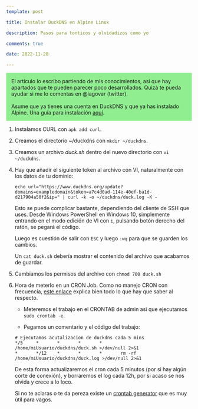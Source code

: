 ```yaml
---
template: post

title: Instalar DuckDNS en Alpine Linux

description: Pasos para tonticos y olvidadizos como yo

comments: true

date: 2022-11-28

---
```


<div style="background-color: lightgreen; display: block; padding: 1em;">
El artículo lo escribo partiendo de mis conocimientos, asi que hay apartados que te pueden parecer poco desarrollados. Quizá te pueda ayudar si me lo comentas en @iagovar (twitter).
<br><br>
Asume que ya tienes una cuenta en DuckDNS y que ya has instalado Alpine. Una guía para instalación <a href="https://iagovar.com/sysadmin/instalar-gitea-vm-alpine-linux">aquí</a>.
</div>

1. Instalamos CURL con `apk add curl`.

2. Creamos el directorio ~/duckdns con `mkdir ~/duckdns`.

3. Creamos un archivo *duck.sh* dentro del nuevo directorio con `vi ~/duckdns`.

4. Hay que añadir el siguiente token al archivo con VI, naturalmente con los datos de tu dominio:

	````
	echo url="https://www.duckdns.org/update?domains=exampledomain&token=a7c4d0ad-114e-40ef-ba1d-d217904a50f2&ip=" | curl -k -o ~/duckdns/duck.log -K -
	````

	Esto se puede complicar bastante, dependiendo del cliente de SSH que uses. Desde Windows PowerShell en Windows 10, simplemente entrando en el modo edición de VI con `i`, pulsando botón derecho del ratón, se pegará el código.

	Luego es cuestión de salir con `ESC` y luego `:wq` para que se guarden los cambios.

	Un `cat duck.sh` debería mostrar el contenido del archivo que acabamos de guardar.

5. Cambiamos los permisos del archivo con `chmod 700 duck.sh`

6. Hora de meterlo en un CRON Job. Como no manejo CRON con frecuencia, [este enlace](https://linuxhandbook.com/crontab/) explica bien todo lo que hay que saber al respecto.

	- Meteremos el trabajo en el CRONTAB de admin asi que ejecutamos `sudo crontab -e`.

	- Pegamos un comentario y el código del trabajo:

	````
	# Ejecutamos acutalizacion de duckdns cada 5 mins
	*/5 	* 		* 		* 		* 		/home/miUsuario/duckdns/duck.sh >/dev/null 2>&1
	* 		*/12 	* 		* 		* 		rm -rf /home/miUsuario/duckdns/duck.log >/dev/null 2>&1
	````

	De esta forma actualizaremos el cron cada 5 minutos (por si hay algún corte de conexión), y borraremos el log cada 12h, por si acaso se nos olvida y crece a lo loco.

	Si no te aclaras o te da pereza existe un [crontab generator](https://crontab-generator.org/) que es muy útil para vagos.